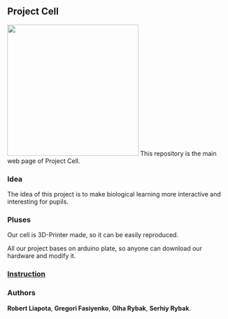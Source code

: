 ## Project Cell 
<img src="https://i.imgur.com/UhnYoeu.png" width="300" height="300"/>
This repository is the main web page of Project Cell.

### Idea
The idea of this project is to make biological learning more interactive and interesting for pupils.

### Pluses
Our cell is 3D-Printer made, so it can be easily reproduced.

All our project bases on arduino plate, so anyone can download our hardware and modify it.


### [Instruction](https://github.com/UROBBYU/Project_Cell/wiki)



### Authors
**Robert Liapota**, **Gregori Fasiyenko**, **Olha Rybak**, **Serhiy Rybak**.